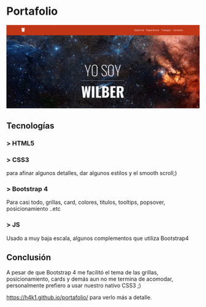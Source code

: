 # Portafolio  
![Portafolio_review](/assets/img/readme.png)

## Tecnologías  
### > HTML5 
### > CSS3  
para afinar algunos detalles, dar algunos estilos y el smooth scroll;)  
### > Bootstrap 4  
Para casi todo, grillas, card, colores, titulos, tooltips, popsover, posicionamiento ..etc  
### > JS    
Usado a muy baja escala, algunos complementos que utiliza Bootstrap4  

## Conclusión  
A pesar de que Bootstrap 4 me facilitó el tema de las grillas, posicionamiento, cards y demás aun no me termina de acomodar, personalmente prefiero a usar nuestro nativo CSS3 ;)   
  
https://h4k1.github.io/portafolio/ para verlo más a detalle.
